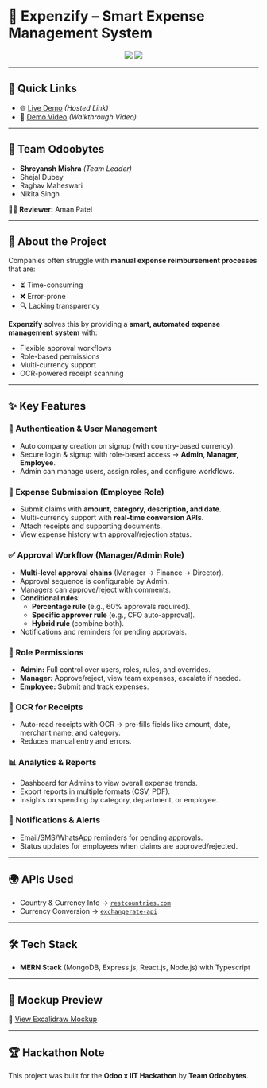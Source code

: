 # 💸 Expenzify – Smart Expense Management System  

<p align="center">
  <img src="https://img.shields.io/badge/Hackathon-Odoo%20x%20IIT-blueviolet?style=for-the-badge" />
  <img src="https://img.shields.io/badge/Team-Odoobytes-orange?style=for-the-badge" />
</p>

---

## 🔗 Quick Links  
- 🌐 [Live Demo](#https://youtu.be/UPSSm05-CgY) *(Hosted Link)*  
- 🎥 [Demo Video](#) *(Walkthrough Video)*  

---

## 👥 Team Odoobytes  
- **Shreyansh Mishra** *(Team Leader)*  
- Shejal Dubey  
- Raghav Maheswari  
- Nikita Singh  

👨‍🏫 **Reviewer:** Aman Patel  

---

## 🚀 About the Project  

Companies often struggle with **manual expense reimbursement processes** that are:  
- ⏳ Time-consuming  
- ❌ Error-prone  
- 🔍 Lacking transparency  

**Expenzify** solves this by providing a **smart, automated expense management system** with:  
- Flexible approval workflows  
- Role-based permissions  
- Multi-currency support  
- OCR-powered receipt scanning  

---

## ✨ Key Features  

### 👤 Authentication & User Management  
- Auto company creation on signup (with country-based currency).  
- Secure login & signup with role-based access → **Admin, Manager, Employee**.  
- Admin can manage users, assign roles, and configure workflows.  

### 📝 Expense Submission (Employee Role)  
- Submit claims with **amount, category, description, and date**.  
- Multi-currency support with **real-time conversion APIs**.  
- Attach receipts and supporting documents.  
- View expense history with approval/rejection status.  

### ✅ Approval Workflow (Manager/Admin Role)  
- **Multi-level approval chains** (Manager → Finance → Director).  
- Approval sequence is configurable by Admin.  
- Managers can approve/reject with comments.  
- **Conditional rules**:  
  - **Percentage rule** (e.g., 60% approvals required).  
  - **Specific approver rule** (e.g., CFO auto-approval).  
  - **Hybrid rule** (combine both).  
- Notifications and reminders for pending approvals.  

### 📌 Role Permissions  
- **Admin:** Full control over users, roles, rules, and overrides.  
- **Manager:** Approve/reject, view team expenses, escalate if needed.  
- **Employee:** Submit and track expenses.  

### 🧾 OCR for Receipts  
- Auto-read receipts with OCR → pre-fills fields like amount, date, merchant name, and category.  
- Reduces manual entry and errors.  

### 📊 Analytics & Reports  
- Dashboard for Admins to view overall expense trends.  
- Export reports in multiple formats (CSV, PDF).  
- Insights on spending by category, department, or employee.  

### 🔔 Notifications & Alerts  
- Email/SMS/WhatsApp reminders for pending approvals.  
- Status updates for employees when claims are approved/rejected.  

---

## 🌍 APIs Used  
- Country & Currency Info → [`restcountries.com`](https://restcountries.com/v3.1/all?fields=name,currencies)  
- Currency Conversion → [`exchangerate-api`](https://api.exchangerate-api.com/v4/latest/{BASE_CURRENCY})  

---

## 🛠 Tech Stack  
- **MERN Stack** (MongoDB, Express.js, React.js, Node.js) with Typescript  

---

## 🎨 Mockup Preview  
🔗 [View Excalidraw Mockup](https://link.excalidraw.com/l/65VNwvy7c4X/4WSLZDTrhkA)  

---

## 🏆 Hackathon Note  
This project was built for the **Odoo x IIT Hackathon** by **Team Odoobytes**.  

